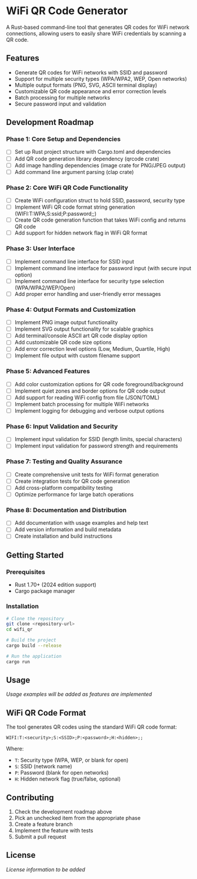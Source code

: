 # WiFi QR Code Generator

A Rust-based command-line tool that generates QR codes for WiFi network connections, allowing users to easily share WiFi credentials by scanning a QR code.

## Features

- Generate QR codes for WiFi networks with SSID and password
- Support for multiple security types (WPA/WPA2, WEP, Open networks)
- Multiple output formats (PNG, SVG, ASCII terminal display)
- Customizable QR code appearance and error correction levels
- Batch processing for multiple networks
- Secure password input and validation

## Development Roadmap

### Phase 1: Core Setup and Dependencies
- [ ] Set up Rust project structure with Cargo.toml and dependencies
- [ ] Add QR code generation library dependency (qrcode crate)
- [ ] Add image handling dependencies (image crate for PNG/JPEG output)
- [ ] Add command line argument parsing (clap crate)

### Phase 2: Core WiFi QR Code Functionality
- [ ] Create WiFi configuration struct to hold SSID, password, security type
- [ ] Implement WiFi QR code format string generation (WIFI:T:WPA;S:ssid;P:password;;)
- [ ] Create QR code generation function that takes WiFi config and returns QR code
- [ ] Add support for hidden network flag in WiFi QR format

### Phase 3: User Interface
- [ ] Implement command line interface for SSID input
- [ ] Implement command line interface for password input (with secure input option)
- [ ] Implement command line interface for security type selection (WPA/WPA2/WEP/Open)
- [ ] Add proper error handling and user-friendly error messages

### Phase 4: Output Formats and Customization
- [ ] Implement PNG image output functionality
- [ ] Implement SVG output functionality for scalable graphics
- [ ] Add terminal/console ASCII art QR code display option
- [ ] Add customizable QR code size options
- [ ] Add error correction level options (Low, Medium, Quartile, High)
- [ ] Implement file output with custom filename support

### Phase 5: Advanced Features
- [ ] Add color customization options for QR code foreground/background
- [ ] Implement quiet zones and border options for QR code output
- [ ] Add support for reading WiFi config from file (JSON/TOML)
- [ ] Implement batch processing for multiple WiFi networks
- [ ] Implement logging for debugging and verbose output options

### Phase 6: Input Validation and Security
- [ ] Implement input validation for SSID (length limits, special characters)
- [ ] Implement input validation for password strength and requirements

### Phase 7: Testing and Quality Assurance
- [ ] Create comprehensive unit tests for WiFi format generation
- [ ] Create integration tests for QR code generation
- [ ] Add cross-platform compatibility testing
- [ ] Optimize performance for large batch operations

### Phase 8: Documentation and Distribution
- [ ] Add documentation with usage examples and help text
- [ ] Add version information and build metadata
- [ ] Create installation and build instructions

## Getting Started

### Prerequisites
- Rust 1.70+ (2024 edition support)
- Cargo package manager

### Installation
```bash
# Clone the repository
git clone <repository-url>
cd wifi_qr

# Build the project
cargo build --release

# Run the application
cargo run
```

## Usage

*Usage examples will be added as features are implemented*

## WiFi QR Code Format

The tool generates QR codes using the standard WiFi QR code format:
```
WIFI:T:<security>;S:<SSID>;P:<password>;H:<hidden>;;
```

Where:
- `T`: Security type (WPA, WEP, or blank for open)
- `S`: SSID (network name)
- `P`: Password (blank for open networks)
- `H`: Hidden network flag (true/false, optional)

## Contributing

1. Check the development roadmap above
2. Pick an unchecked item from the appropriate phase
3. Create a feature branch
4. Implement the feature with tests
5. Submit a pull request

## License

*License information to be added*